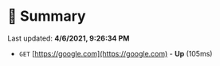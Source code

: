 # 📖 Summary
Last updated: **4/6/2021, 9:26:34 PM**

- `GET` [https://google.com](https://google.com) - **Up** (105ms)
